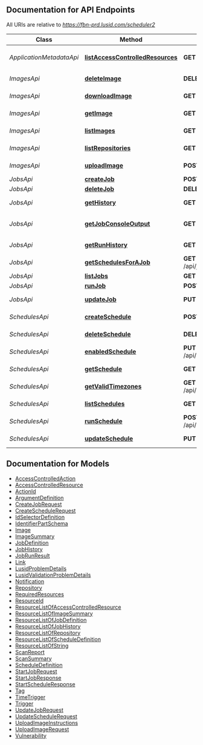 <a id="documentation-for-api-endpoints"></a>
## Documentation for API Endpoints

All URIs are relative to *https://fbn-prd.lusid.com/scheduler2*

Class | Method | HTTP request | Description
------------ | ------------- | ------------- | -------------
*ApplicationMetadataApi* | [**listAccessControlledResources**](docs/ApplicationMetadataApi.md#listaccesscontrolledresources) | **GET** /api/metadata/access/resources | ListAccessControlledResources: Get resources available for access control
*ImagesApi* | [**deleteImage**](docs/ImagesApi.md#deleteimage) | **DELETE** /api/images/{name} | DeleteImage: Delete a Docker Image
*ImagesApi* | [**downloadImage**](docs/ImagesApi.md#downloadimage) | **GET** /api/images/{name}/contents | DownloadImage: Download Docker Image
*ImagesApi* | [**getImage**](docs/ImagesApi.md#getimage) | **GET** /api/images/{name} | GetImage: Get metadata of a Docker Image
*ImagesApi* | [**listImages**](docs/ImagesApi.md#listimages) | **GET** /api/images/repository/{name} | ListImages: List all images under same image repository
*ImagesApi* | [**listRepositories**](docs/ImagesApi.md#listrepositories) | **GET** /api/images/repository | ListRepositories: List all Docker image repositories
*ImagesApi* | [**uploadImage**](docs/ImagesApi.md#uploadimage) | **POST** /api/images | UploadImage: Upload a Docker Image used for Scheduler jobs
*JobsApi* | [**createJob**](docs/JobsApi.md#createjob) | **POST** /api/jobs | CreateJob: Create a new job
*JobsApi* | [**deleteJob**](docs/JobsApi.md#deletejob) | **DELETE** /api/jobs/{scope}/{code} | DeleteJob: Delete a job
*JobsApi* | [**getHistory**](docs/JobsApi.md#gethistory) | **GET** /api/jobs/history | GetHistory: Get the history of job runs
*JobsApi* | [**getJobConsoleOutput**](docs/JobsApi.md#getjobconsoleoutput) | **GET** /api/jobs/history/{runId}/console | GetJobConsoleOutput: Gets the console output of a specific job run
*JobsApi* | [**getRunHistory**](docs/JobsApi.md#getrunhistory) | **GET** /api/jobs/history/{runId} | GetRunHistory: Get the history for a single job run
*JobsApi* | [**getSchedulesForAJob**](docs/JobsApi.md#getschedulesforajob) | **GET** /api/jobs/{scope}/{code}/schedules | GetSchedulesForAJob: Get all the schedules for a single job
*JobsApi* | [**listJobs**](docs/JobsApi.md#listjobs) | **GET** /api/jobs | ListJobs: List the available jobs
*JobsApi* | [**runJob**](docs/JobsApi.md#runjob) | **POST** /api/jobs/{scope}/{code}/$run | RunJob: Run a job immediately
*JobsApi* | [**updateJob**](docs/JobsApi.md#updatejob) | **PUT** /api/jobs/{scope}/{code} | UpdateJob: Update a JobDefinition
*SchedulesApi* | [**createSchedule**](docs/SchedulesApi.md#createschedule) | **POST** /api/schedules | CreateSchedule: Create a Schedule for a job
*SchedulesApi* | [**deleteSchedule**](docs/SchedulesApi.md#deleteschedule) | **DELETE** /api/schedules/{scope}/{code} | DeleteSchedule: Delete a schedule
*SchedulesApi* | [**enabledSchedule**](docs/SchedulesApi.md#enabledschedule) | **PUT** /api/schedules/{scope}/{code}/enabled | EnabledSchedule: Enable/disable a schedule
*SchedulesApi* | [**getSchedule**](docs/SchedulesApi.md#getschedule) | **GET** /api/schedules/{scope}/{code} | GetSchedule: Get a single Schedule
*SchedulesApi* | [**getValidTimezones**](docs/SchedulesApi.md#getvalidtimezones) | **GET** /api/schedules/{scope}/{code}/enabled | GetValidTimezones: Get a list of valid timezones
*SchedulesApi* | [**listSchedules**](docs/SchedulesApi.md#listschedules) | **GET** /api/schedules | ListSchedules: List the available Schedules
*SchedulesApi* | [**runSchedule**](docs/SchedulesApi.md#runschedule) | **POST** /api/schedules/{scope}/{code}/$run | RunSchedule: Run a schedule immediately
*SchedulesApi* | [**updateSchedule**](docs/SchedulesApi.md#updateschedule) | **PUT** /api/schedules/{scope}/{code} | UpdateSchedule: Update a schedule.


<a id="documentation-for-models"></a>
## Documentation for Models

 - [AccessControlledAction](docs/AccessControlledAction.md)
 - [AccessControlledResource](docs/AccessControlledResource.md)
 - [ActionId](docs/ActionId.md)
 - [ArgumentDefinition](docs/ArgumentDefinition.md)
 - [CreateJobRequest](docs/CreateJobRequest.md)
 - [CreateScheduleRequest](docs/CreateScheduleRequest.md)
 - [IdSelectorDefinition](docs/IdSelectorDefinition.md)
 - [IdentifierPartSchema](docs/IdentifierPartSchema.md)
 - [Image](docs/Image.md)
 - [ImageSummary](docs/ImageSummary.md)
 - [JobDefinition](docs/JobDefinition.md)
 - [JobHistory](docs/JobHistory.md)
 - [JobRunResult](docs/JobRunResult.md)
 - [Link](docs/Link.md)
 - [LusidProblemDetails](docs/LusidProblemDetails.md)
 - [LusidValidationProblemDetails](docs/LusidValidationProblemDetails.md)
 - [Notification](docs/Notification.md)
 - [Repository](docs/Repository.md)
 - [RequiredResources](docs/RequiredResources.md)
 - [ResourceId](docs/ResourceId.md)
 - [ResourceListOfAccessControlledResource](docs/ResourceListOfAccessControlledResource.md)
 - [ResourceListOfImageSummary](docs/ResourceListOfImageSummary.md)
 - [ResourceListOfJobDefinition](docs/ResourceListOfJobDefinition.md)
 - [ResourceListOfJobHistory](docs/ResourceListOfJobHistory.md)
 - [ResourceListOfRepository](docs/ResourceListOfRepository.md)
 - [ResourceListOfScheduleDefinition](docs/ResourceListOfScheduleDefinition.md)
 - [ResourceListOfString](docs/ResourceListOfString.md)
 - [ScanReport](docs/ScanReport.md)
 - [ScanSummary](docs/ScanSummary.md)
 - [ScheduleDefinition](docs/ScheduleDefinition.md)
 - [StartJobRequest](docs/StartJobRequest.md)
 - [StartJobResponse](docs/StartJobResponse.md)
 - [StartScheduleResponse](docs/StartScheduleResponse.md)
 - [Tag](docs/Tag.md)
 - [TimeTrigger](docs/TimeTrigger.md)
 - [Trigger](docs/Trigger.md)
 - [UpdateJobRequest](docs/UpdateJobRequest.md)
 - [UpdateScheduleRequest](docs/UpdateScheduleRequest.md)
 - [UploadImageInstructions](docs/UploadImageInstructions.md)
 - [UploadImageRequest](docs/UploadImageRequest.md)
 - [Vulnerability](docs/Vulnerability.md)

